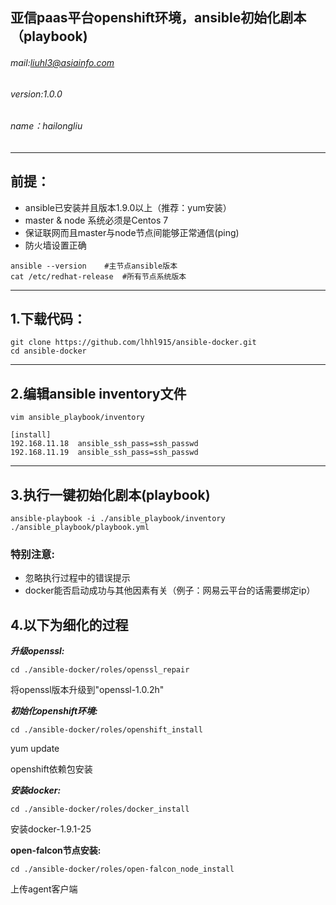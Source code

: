 ## **亚信paas平台openshift环境，ansible初始化剧本（playbook)**

###### mail:liuhl3@asiainfo.com
###### version:1.0.0
###### name：hailongliu

---

## 前提：
- ansible已安装并且版本1.9.0以上（推荐：yum安装）
- master & node 系统必须是Centos 7
- 保证联网而且master与node节点间能够正常通信(ping)
- 防火墙设置正确

```
ansible --version    #主节点ansible版本
cat /etc/redhat-release  #所有节点系统版本
```


---

## 1.下载代码：

```
git clone https://github.com/lhhl915/ansible-docker.git
cd ansible-docker
```

---
## 2.编辑ansible inventory文件

```
vim ansible_playbook/inventory

[install]
192.168.11.18  ansible_ssh_pass=ssh_passwd
192.168.11.19  ansible_ssh_pass=ssh_passwd
```


---

## 3.执行一键初始化剧本(playbook)
```
ansible-playbook -i ./ansible_playbook/inventory ./ansible_playbook/playbook.yml
```

### **特别注意:**
- 忽略执行过程中的错误提示
- docker能否启动成功与其他因素有关（例子：网易云平台的话需要绑定ip）

## 4.以下为细化的过程

*****************升级openssl:*****************


```
cd ./ansible-docker/roles/openssl_repair
```

将openssl版本升级到"openssl-1.0.2h"

*************初始化openshift环境:*************


```
cd ./ansible-docker/roles/openshift_install
```
yum update

openshift依赖包安装

*****************安装docker:*****************


```
cd ./ansible-docker/roles/docker_install
```

安装docker-1.9.1-25


**************open-falcon节点安装:**************


```
cd ./ansible-docker/roles/open-falcon_node_install
```
上传agent客户端

